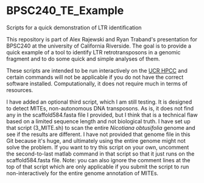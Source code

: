 # BPSC240_TE_Example
Scripts for a quick demonstration of LTR identification

This repository is part of Alex Rajewski and Ryan Traband's presentation for BPSC240 at the university of California Riverside. The goal is to provide a quick example of a tool to identify LTR retrotransposons in a genomic fragment and to do some quick and simple analyses of them.

These scripts are intended to be run interactively on the [UCR HPCC](http://hpcc.ucr.edu) and certain commands will not be applicable if you do not have the correct software installed. Computationally, it does not require much in terms of resources.

I have added an optional third script, which I am still testing. It is designed to detect MITEs, non-autonomous DNA transposons. As is, it does not find any in the scaffold584.fasta file I provided, but I think that is a technical flaw based on a limited sequence length and not biological truth. I have set up that script (3_MITE.sh) to scan the entire *Nicotiana obtusifolia* genome and see if the results are different. I have not provided that genome file in this Git because it's huge, and ultimately using the entire genome might not solve the problem. If you want to try this script on your own, uncomment the second-to-last matlab command in that script so that it just runs on the scaffold584.fasta file. Note: you can also ignore the comment lines at the top of that script which are only applicable if you submit the script to run non-interactively for the entire genome annotation of MITEs.


